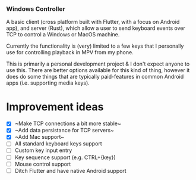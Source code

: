 ### Windows Controller

A basic client (cross platform built with Flutter, with a focus on Android app), and server (Rust), which allow a user to send keyboard events over TCP to control a Windows or MacOS machine.

Currently the functionality is (very) limited to a few keys that I personally use for controlling playback in MPV from my phone.

This is primarily a personal development project & I don't expect anyone to use this. There are better options available for this kind of thing, however it does do some things that are typically paid-features in common Android apps (i.e. supporting media keys).
    
# Improvement ideas
- [x] ~Make TCP connections a bit more stable~
- [x] ~Add data persistance for TCP servers~
- [x] ~Add Mac support~
- [ ] All standard keyboard keys support
- [ ] Custom key input entry
- [ ] Key sequence support (e.g. CTRL+{key})
- [ ] Mouse control support
- [ ] Ditch Flutter and have native Android support

